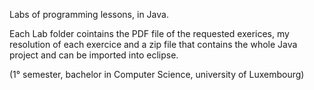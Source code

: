 Labs of programming lessons, in Java. 

Each Lab folder cointains the PDF file of the requested exerices, my resolution of each exercice and a zip file that contains the whole Java project and can be imported into eclipse. 

(1° semester, bachelor in Computer Science, university of Luxembourg) 
